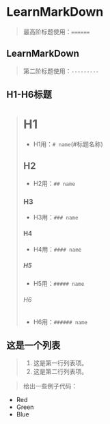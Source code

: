 LearnMarkDown 
==================
>最高阶标题使用：`======`

LearnMarkDown
------------------
>第二阶标题使用：`---------`

H1-H6标题
------------------
># H1
>+ H1用：`# name`(#标题名称) 
>## H2
>+ H2用：`## name`  
>### H3
>+ H3用：`### name`  
>#### H4
>+ H4用：`#### name`  
>##### H5
>+ H5用：`##### name`  
>###### H6
>+ H6用：`###### name`

## 这是一个列表

>1.   这是第一行列表项。
>2.   这是第二行列表项。


> 给出一些例子代码：
> 
*   Red
*   Green
*   Blue
